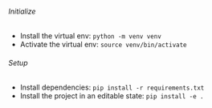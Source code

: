 ###### Initialize
* Install the virtual env: `python -m venv venv`
* Activate the virtual env: `source venv/bin/activate`
###### Setup
* Install dependencies: `pip install -r requirements.txt`
* Install the project in an editable state: `pip install -e .`
